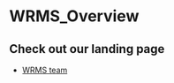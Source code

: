 # WRMS_Overview

## Check out our landing page

- [WRMS team](https://jshogland.github.io/WRMS_Overview/)


